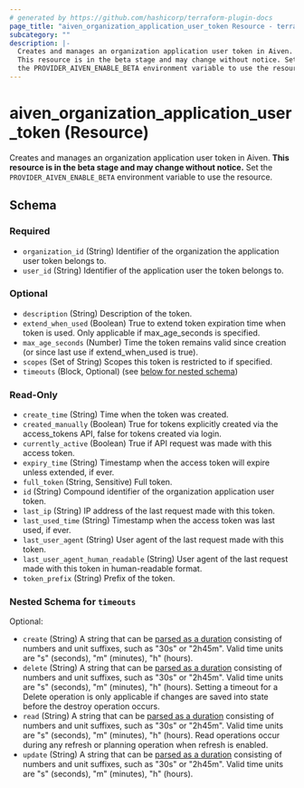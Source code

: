 ```yaml
---
# generated by https://github.com/hashicorp/terraform-plugin-docs
page_title: "aiven_organization_application_user_token Resource - terraform-provider-aiven"
subcategory: ""
description: |-
  Creates and manages an organization application user token in Aiven.
  This resource is in the beta stage and may change without notice. Set
  the PROVIDER_AIVEN_ENABLE_BETA environment variable to use the resource.
---
```


# aiven_organization_application_user_token (Resource)

Creates and manages an organization application user token in Aiven. 
**This resource is in the beta stage and may change without notice.** Set
the `PROVIDER_AIVEN_ENABLE_BETA` environment variable to use the resource.



<!-- schema generated by tfplugindocs -->
## Schema

### Required

- `organization_id` (String) Identifier of the organization the application user token belongs to.
- `user_id` (String) Identifier of the application user the token belongs to.

### Optional

- `description` (String) Description of the token.
- `extend_when_used` (Boolean) True to extend token expiration time when token is used. Only applicable if max_age_seconds is specified.
- `max_age_seconds` (Number) Time the token remains valid since creation (or since last use if extend_when_used is true).
- `scopes` (Set of String) Scopes this token is restricted to if specified.
- `timeouts` (Block, Optional) (see [below for nested schema](#nestedblock--timeouts))

### Read-Only

- `create_time` (String) Time when the token was created.
- `created_manually` (Boolean) True for tokens explicitly created via the access_tokens API, false for tokens created via login.
- `currently_active` (Boolean) True if API request was made with this access token.
- `expiry_time` (String) Timestamp when the access token will expire unless extended, if ever.
- `full_token` (String, Sensitive) Full token.
- `id` (String) Compound identifier of the organization application user token.
- `last_ip` (String) IP address of the last request made with this token.
- `last_used_time` (String) Timestamp when the access token was last used, if ever.
- `last_user_agent` (String) User agent of the last request made with this token.
- `last_user_agent_human_readable` (String) User agent of the last request made with this token in human-readable format.
- `token_prefix` (String) Prefix of the token.

<a id="nestedblock--timeouts"></a>
### Nested Schema for `timeouts`

Optional:

- `create` (String) A string that can be [parsed as a duration](https://pkg.go.dev/time#ParseDuration) consisting of numbers and unit suffixes, such as "30s" or "2h45m". Valid time units are "s" (seconds), "m" (minutes), "h" (hours).
- `delete` (String) A string that can be [parsed as a duration](https://pkg.go.dev/time#ParseDuration) consisting of numbers and unit suffixes, such as "30s" or "2h45m". Valid time units are "s" (seconds), "m" (minutes), "h" (hours). Setting a timeout for a Delete operation is only applicable if changes are saved into state before the destroy operation occurs.
- `read` (String) A string that can be [parsed as a duration](https://pkg.go.dev/time#ParseDuration) consisting of numbers and unit suffixes, such as "30s" or "2h45m". Valid time units are "s" (seconds), "m" (minutes), "h" (hours). Read operations occur during any refresh or planning operation when refresh is enabled.
- `update` (String) A string that can be [parsed as a duration](https://pkg.go.dev/time#ParseDuration) consisting of numbers and unit suffixes, such as "30s" or "2h45m". Valid time units are "s" (seconds), "m" (minutes), "h" (hours).
